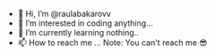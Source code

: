 - 👋 Hi, I’m @raulabakarovv
- 👀 I’m interested in coding anything...
- 🌱 I’m currently learning nothing..
- 📫 How to reach me ... Note:  You can't reach me 😎

<!---
raulabakarovv/raulabakarovv is a ✨ special ✨ repository because its `README.md` (this file) appears on your GitHub profile.
You can click the Preview link to take a look at your changes.
--->
